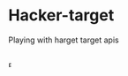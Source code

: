 # Hacker-target
Playing with harget target apis


</br>
<a href="https://www.buymeacoffee.com/Lightcoder" target="_blank"><img src="https://cdn.buymeacoffee.com/buttons/default-orange.png" alt="Buy Me A Coffee" style="height: 10 !important;width:5 !important;" ></a>
